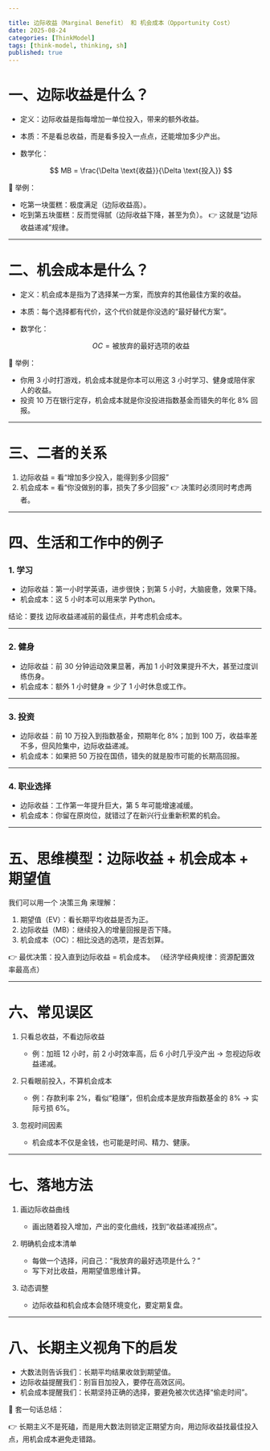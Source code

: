```yaml
---

title: 边际收益（Marginal Benefit） 和 机会成本（Opportunity Cost）
date: 2025-08-24
categories: [ThinkModel]
tags: [think-model, thinking, sh]
published: true
---
```


# 一、边际收益是什么？

* 定义：边际收益是指每增加一单位投入，带来的额外收益。
* 本质：不是看总收益，而是看多投入一点点，还能增加多少产出。
* 数学化：

  $$
  MB = \frac{\Delta \text{收益}}{\Delta \text{投入}}
  $$

📌 举例：

* 吃第一块蛋糕：极度满足（边际收益高）。
* 吃到第五块蛋糕：反而觉得腻（边际收益下降，甚至为负）。
  👉 这就是“边际收益递减”规律。

---

# 二、机会成本是什么？

* 定义：机会成本是指为了选择某一方案，而放弃的其他最佳方案的收益。
* 本质：每个选择都有代价，这个代价就是你没选的“最好替代方案”。
* 数学化：

  $$
  OC = \text{被放弃的最好选项的收益}
  $$

📌 举例：

* 你用 3 小时打游戏，机会成本就是你本可以用这 3 小时学习、健身或陪伴家人的收益。
* 投资 10 万在银行定存，机会成本就是你没投进指数基金而错失的年化 8% 回报。

---

# 三、二者的关系

1. 边际收益 = 看“增加多少投入，能得到多少回报”
2. 机会成本 = 看“你没做别的事，损失了多少回报”
   👉 决策时必须同时考虑两者。

---

# 四、生活和工作中的例子

### 1. 学习

* 边际收益：第一小时学英语，进步很快；到第 5 小时，大脑疲惫，效果下降。
* 机会成本：这 5 小时本可以用来学 Python。

结论：要找 边际收益递减前的最佳点，并考虑机会成本。

---

### 2. 健身

* 边际收益：前 30 分钟运动效果显著，再加 1 小时效果提升不大，甚至过度训练伤身。
* 机会成本：额外 1 小时健身 = 少了 1 小时休息或工作。

---

### 3. 投资

* 边际收益：前 10 万投入到指数基金，预期年化 8%；加到 100 万，收益率差不多，但风险集中，边际收益递减。
* 机会成本：如果把 50 万投在国债，错失的就是股市可能的长期高回报。

---

### 4. 职业选择

* 边际收益：工作第一年提升巨大，第 5 年可能增速减缓。
* 机会成本：你留在原岗位，就错过了在新兴行业重新积累的机会。

---

# 五、思维模型：边际收益 + 机会成本 + 期望值

我们可以用一个 决策三角 来理解：

1. 期望值（EV）：看长期平均收益是否为正。
2. 边际收益（MB）：继续投入的增量回报是否下降。
3. 机会成本（OC）：相比没选的选项，是否划算。

👉 最优决策：投入直到边际收益 = 机会成本。
（经济学经典规律：资源配置效率最高点）

---

# 六、常见误区

1. 只看总收益，不看边际收益

   * 例：加班 12 小时，前 2 小时效率高，后 6 小时几乎没产出 → 忽视边际收益递减。

2. 只看眼前投入，不算机会成本

   * 例：存款利率 2%，看似“稳赚”，但机会成本是放弃指数基金的 8% → 实际亏损 6%。

3. 忽视时间因素

   * 机会成本不仅是金钱，也可能是时间、精力、健康。

---

# 七、落地方法

1. 画边际收益曲线

   * 画出随着投入增加，产出的变化曲线，找到“收益递减拐点”。

2. 明确机会成本清单

   * 每做一个选择，问自己：“我放弃的最好选项是什么？”
   * 写下对比收益，用期望值思维计算。

3. 动态调整

   * 边际收益和机会成本会随环境变化，要定期复盘。

---

# 八、长期主义视角下的启发

* 大数法则告诉我们：长期平均结果收敛到期望值。
* 边际收益提醒我们：别盲目加投入，要停在高效区间。
* 机会成本提醒我们：长期坚持正确的选择，要避免被次优选择“偷走时间”。

📌 套一句话总结：

👉 长期主义不是死磕，而是用大数法则锁定正期望方向，用边际收益找最佳投入点，用机会成本避免走错路。
